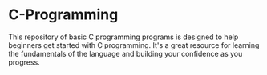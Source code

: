 # C-Programming
This repository of basic C programming programs is designed to help beginners get started with C programming. It's a great resource for learning the fundamentals of the language and building your confidence as you progress.
